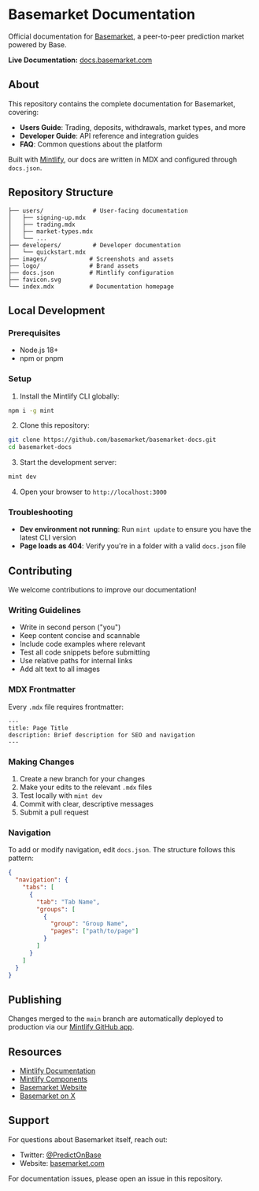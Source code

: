 # Basemarket Documentation

Official documentation for [Basemarket](https://basemarket.com), a peer-to-peer prediction market powered by Base.

**Live Documentation:** [docs.basemarket.com](https://docs.basemarket.com)

## About

This repository contains the complete documentation for Basemarket, covering:

- **Users Guide**: Trading, deposits, withdrawals, market types, and more
- **Developer Guide**: API reference and integration guides
- **FAQ**: Common questions about the platform

Built with [Mintlify](https://mintlify.com), our docs are written in MDX and configured through `docs.json`.

## Repository Structure

```
├── users/              # User-facing documentation
│   ├── signing-up.mdx
│   ├── trading.mdx
│   ├── market-types.mdx
│   └── ...
├── developers/         # Developer documentation
│   └── quickstart.mdx
├── images/            # Screenshots and assets
├── logo/              # Brand assets
├── docs.json          # Mintlify configuration
├── favicon.svg
└── index.mdx          # Documentation homepage
```

## Local Development

### Prerequisites

- Node.js 18+
- npm or pnpm

### Setup

1. Install the Mintlify CLI globally:

```bash
npm i -g mint
```

2. Clone this repository:

```bash
git clone https://github.com/basemarket/basemarket-docs.git
cd basemarket-docs
```

3. Start the development server:

```bash
mint dev
```

4. Open your browser to `http://localhost:3000`

### Troubleshooting

- **Dev environment not running**: Run `mint update` to ensure you have the latest CLI version
- **Page loads as 404**: Verify you're in a folder with a valid `docs.json` file

## Contributing

We welcome contributions to improve our documentation!

### Writing Guidelines

- Write in second person ("you")
- Keep content concise and scannable
- Include code examples where relevant
- Test all code snippets before submitting
- Use relative paths for internal links
- Add alt text to all images

### MDX Frontmatter

Every `.mdx` file requires frontmatter:

```mdx
---
title: Page Title
description: Brief description for SEO and navigation
---
```

### Making Changes

1. Create a new branch for your changes
2. Make your edits to the relevant `.mdx` files
3. Test locally with `mint dev`
4. Commit with clear, descriptive messages
5. Submit a pull request

### Navigation

To add or modify navigation, edit `docs.json`. The structure follows this pattern:

```json
{
  "navigation": {
    "tabs": [
      {
        "tab": "Tab Name",
        "groups": [
          {
            "group": "Group Name",
            "pages": ["path/to/page"]
          }
        ]
      }
    ]
  }
}
```

## Publishing

Changes merged to the `main` branch are automatically deployed to production via our [Mintlify GitHub app](https://dashboard.mintlify.com/settings/organization/github-app).

## Resources

- [Mintlify Documentation](https://mintlify.com/docs)
- [Mintlify Components](https://mintlify.com/docs/content/components)
- [Basemarket Website](https://basemarket.com)
- [Basemarket on X](https://x.com/PredictOnBase)

## Support

For questions about Basemarket itself, reach out:

- Twitter: [@PredictOnBase](https://x.com/PredictOnBase)
- Website: [basemarket.com](https://basemarket.com)

For documentation issues, please open an issue in this repository.
